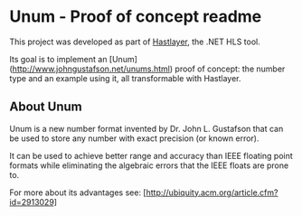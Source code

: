 ﻿# Unum - Proof of concept readme

This project was developed as part of [Hastlayer](https://hastlayer.com/), the .NET HLS tool.

Its goal is to implement an [Unum] (http://www.johngustafson.net/unums.html) proof of concept: the number type and an example using it, all transformable with Hastlayer.


## About Unum

Unum is a new number format invented by Dr. John L. Gustafson that can be used to store any number with exact precision (or known error). 

It can be used to achieve better range and accuracy than IEEE floating point formats while eliminating the algebraic errors that the IEEE floats are prone to.

For more about its advantages see: [http://ubiquity.acm.org/article.cfm?id=2913029]